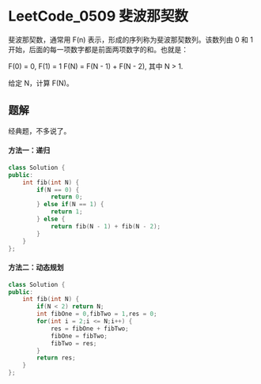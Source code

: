 # LeetCode_0509 斐波那契数
斐波那契数，通常用 F(n) 表示，形成的序列称为斐波那契数列。该数列由 0 和 1 开始，后面的每一项数字都是前面两项数字的和。也就是：

F(0) = 0,   F(1) = 1
F(N) = F(N - 1) + F(N - 2), 其中 N > 1.

给定 N，计算 F(N)。

## 题解
经典题，不多说了。
#### 方法一：递归
```C++
class Solution {
public:
    int fib(int N) {
        if(N == 0) {
            return 0;
        } else if(N == 1) {
            return 1;
        } else {
            return fib(N - 1) + fib(N - 2);
        } 
    }
};
```
#### 方法二：动态规划
```C++
class Solution {
public:
    int fib(int N) {
        if(N < 2) return N;
        int fibOne = 0,fibTwo = 1,res = 0;
        for(int i = 2;i <= N;i++) {
            res = fibOne + fibTwo;
            fibOne = fibTwo;
            fibTwo = res;
        }
        return res;
    }
};
```